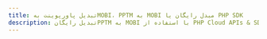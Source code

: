 ---title: تبدیل پاورپوینت بهMOBI، PPTM به MOBI مبدل رایگان یا PHP SDKdescription: تبدیل رایگانPPTM به MOBI با استفاده از PHP Cloud APIs & SDK. همچنین اسناد Microsoft PowerPoint را در Cloud ایجاد، ویرایش و رندر کنید.---